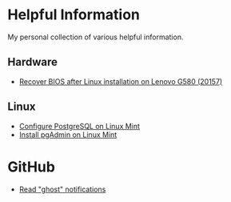 # Helpful Information

My personal collection of various helpful information.

## Hardware
* [Recover BIOS after Linux installation on Lenovo G580 (20157)](information/hardware/Recover-BIOS-after-Linux-installation-on-Lenovo-G580-20157.md)

## Linux
* [Configure PostgreSQL on Linux Mint](information/linux/Configure-PostgreSQL-on-Linux-Mint.md)
* [Install pgAdmin on Linux Mint](information/linux/Install-pgAdmin-on-Linux-Mint.md)

# GitHub
* [Read "ghost" notifications](information/github/Read-ghost-notifications.md)